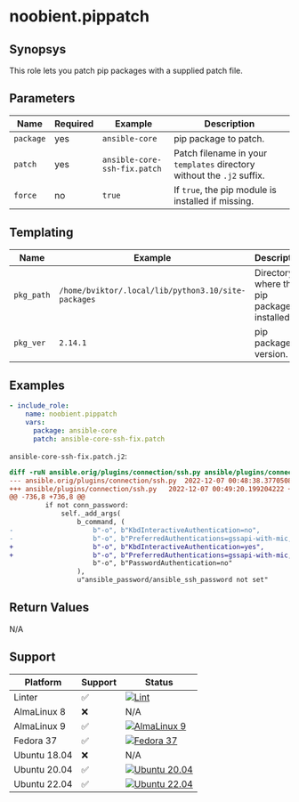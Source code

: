 # noobient.pippatch

## Synopsys

This role lets you patch pip packages with a supplied patch file.

## Parameters

| Name | Required | Example | Description |
|---|---|---|---|
| `package` | yes | `ansible-core` | pip package to patch. |
| `patch` | yes | `ansible-core-ssh-fix.patch` | Patch filename in your `templates` directory without the `.j2` suffix. |
| `force` | no | `true` | If `true`, the pip module is installed if missing. |

## Templating

| Name | Example | Description |
|---|---|---|
| `pkg_path` | `/home/bviktor/.local/lib/python3.10/site-packages` | Directory where the pip package is installed. |
| `pkg_ver` | `2.14.1` | pip package version. |

## Examples

```yml
- include_role:
    name: noobient.pippatch
    vars:
      package: ansible-core
      patch: ansible-core-ssh-fix.patch
```

`ansible-core-ssh-fix.patch.j2`:

```diff
diff -ruN ansible.orig/plugins/connection/ssh.py ansible/plugins/connection/ssh.py
--- ansible.orig/plugins/connection/ssh.py	2022-12-07 00:48:38.377050886 +0100
+++ ansible/plugins/connection/ssh.py	2022-12-07 00:49:20.199204222 +0100
@@ -736,8 +736,8 @@
         if not conn_password:
             self._add_args(
                 b_command, (
-                    b"-o", b"KbdInteractiveAuthentication=no",
-                    b"-o", b"PreferredAuthentications=gssapi-with-mic,gssapi-keyex,hostbased,publickey",
+                    b"-o", b"KbdInteractiveAuthentication=yes",
+                    b"-o", b"PreferredAuthentications=gssapi-with-mic,gssapi-keyex,hostbased,publickey,keyboard-interactive",
                     b"-o", b"PasswordAuthentication=no"
                 ),
                 u"ansible_password/ansible_ssh_password not set"
```

## Return Values

N/A

## Support

| Platform | Support | Status |
|---|---|---|
| Linter | ✅ | [![Lint](https://github.com/noobient/ansible-galaxy-pippatch/actions/workflows/lint.yml/badge.svg)](https://github.com/noobient/ansible-galaxy-pippatch/actions/workflows/lint.yml) |
| AlmaLinux 8 | ❌ | N/A |
| AlmaLinux 9 | ✅ | [![AlmaLinux 9](https://github.com/noobient/ansible-galaxy-pippatch/actions/workflows/almalinux-9.yml/badge.svg)](https://github.com/noobient/ansible-galaxy-pippatch/actions/workflows/almalinux-9.yml) |
| Fedora 37 | ✅ | [![Fedora 37](https://github.com/noobient/ansible-galaxy-pippatch/actions/workflows/fedora-37.yml/badge.svg)](https://github.com/noobient/ansible-galaxy-pippatch/actions/workflows/fedora-37.yml) |
| Ubuntu 18.04 | ❌ | N/A |
| Ubuntu 20.04 | ✅ | [![Ubuntu 20.04](https://github.com/noobient/ansible-galaxy-pippatch/actions/workflows/ubuntu-20.04.yml/badge.svg)](https://github.com/noobient/ansible-galaxy-pippatch/actions/workflows/ubuntu-20.04.yml) |
| Ubuntu 22.04 | ✅ | [![Ubuntu 22.04](https://github.com/noobient/ansible-galaxy-pippatch/actions/workflows/ubuntu-22.04.yml/badge.svg)](https://github.com/noobient/ansible-galaxy-pippatch/actions/workflows/ubuntu-22.04.yml) |
